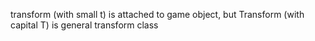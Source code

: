 
transform (with small t) is attached to game object, but Transform (with capital T) is general transform class
